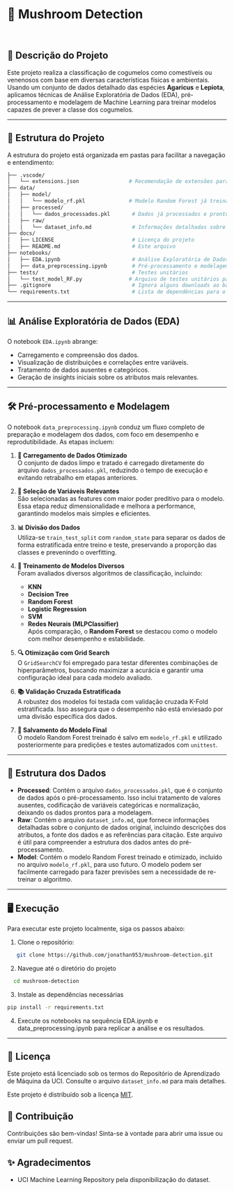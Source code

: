 # 🍄 Mushroom Detection

&nbsp;

## 📄 Descrição do Projeto
Este projeto realiza a classificação de cogumelos como comestíveis ou venenosos com base em diversas características físicas e ambientais. Usando um conjunto de dados detalhado das espécies **Agaricus** e **Lepiota**, aplicamos técnicas de Análise Exploratória de Dados (EDA), pré-processamento e modelagem de Machine Learning para treinar modelos capazes de prever a classe dos cogumelos.

---
  
## 📂 Estrutura do Projeto
A estrutura do projeto está organizada em pastas para facilitar a navegação e entendimento:

```bash
├── .vscode/
│   └── extensions.json                # Recomendação de extensões para o projeto
├── data/
│   ├── model/
│   │   └── modelo_rf.pkl              # Modelo Random Forest já treinado
│   ├── processed/
│   │   └── dados_processados.pkl       # Dados já processados e prontos para modelagem
│   ├── raw/
│   │   └── dataset_info.md             # Informações detalhadas sobre o conjunto de dados
├── docs/
│   ├── LICENSE                         # Licença do projeto
│   ├── README.md                       # Este arquivo
├── notebooks/
│   ├── EDA.ipynb                       # Análise Exploratória de Dados e tratamento inicial
│   ├── data_preprocessing.ipynb        # Pré-processamento e modelagem dos dados
├── tests/                              # Testes unitários
│   └── test_model_RF.py               # Arquivo de testes unitários para validação do código
├── .gitignore                          # Ignora alguns downloads ao baixar o projeto
└── requirements.txt                    # Lista de dependências para o projeto de Detecção de Cogumelos
```

---

## 📊 Análise Exploratória de Dados (EDA)
O notebook `EDA.ipynb` abrange:

- Carregamento e compreensão dos dados.
- Visualização de distribuições e correlações entre variáveis.
- Tratamento de dados ausentes e categóricos.
- Geração de insights iniciais sobre os atributos mais relevantes.

---

## 🛠️ Pré-processamento e Modelagem

O notebook `data_preprocessing.ipynb` conduz um fluxo completo de preparação e modelagem dos dados, com foco em desempenho e reprodutibilidade. As etapas incluem:

1. **🔄 Carregamento de Dados Otimizado**  
   O conjunto de dados limpo e tratado é carregado diretamente do arquivo `dados_processados.pkl`, reduzindo o tempo de execução e evitando retrabalho em etapas anteriores.

2. **🎯 Seleção de Variáveis Relevantes**  
   São selecionadas as features com maior poder preditivo para o modelo. Essa etapa reduz dimensionalidade e melhora a performance, garantindo modelos mais simples e eficientes.

3. **📊 Divisão dos Dados**  
   Utiliza-se `train_test_split` com `random_state` para separar os dados de forma estratificada entre treino e teste, preservando a proporção das classes e prevenindo o overfitting.

4. **🤖 Treinamento de Modelos Diversos**  
   Foram avaliados diversos algoritmos de classificação, incluindo:
   - **KNN**
   - **Decision Tree**
   - **Random Forest**
   - **Logistic Regression**
   - **SVM**
   - **Redes Neurais (MLPClassifier)**  
   Após comparação, o **Random Forest** se destacou como o modelo com melhor desempenho e estabilidade.

5. **🔍 Otimização com Grid Search**  
   O `GridSearchCV` foi empregado para testar diferentes combinações de hiperparâmetros, buscando maximizar a acurácia e garantir uma configuração ideal para cada modelo avaliado.

6. **📚 Validação Cruzada Estratificada**  
   A robustez dos modelos foi testada com validação cruzada K-Fold estratificada. Isso assegura que o desempenho não está enviesado por uma divisão específica dos dados.

7. **💾 Salvamento do Modelo Final**  
   O modelo Random Forest treinado é salvo em `modelo_rf.pkl` e utilizado posteriormente para predições e testes automatizados com `unittest`.

---

## 📁 Estrutura dos Dados

- **Processed**: Contém o arquivo `dados_processados.pkl`, que é o conjunto de dados após o pré-processamento. Isso inclui tratamento de valores ausentes, codificação de variáveis categóricas e normalização, deixando os dados prontos para a modelagem.
- **Raw**: Contém o arquivo `dataset_info.md`, que fornece informações detalhadas sobre o conjunto de dados original, incluindo descrições dos atributos, a fonte dos dados e as referências para citação. Este arquivo é útil para compreender a estrutura dos dados antes do pré-processamento.
- **Model**: Contém o modelo Random Forest treinado e otimizado, incluído no arquivo `modelo_rf.pkl`,  para uso futuro. O modelo podem ser facilmente carregado para fazer previsões sem a necessidade de re-treinar o algoritmo.

---

## 🖥️ Execução
Para executar este projeto localmente, siga os passos abaixo:

1. Clone o repositório:
```bash
   git clone https://github.com/jonathan953/mushroom-detection.git
```

2. Navegue até o diretório do projeto
```bash
  cd mushroom-detection
```

3. Instale as dependências necessárias
```bash
pip install -r requirements.txt
```
4. Execute os notebooks na sequência EDA.ipynb e data_preprocessing.ipynb para replicar a análise e os resultados.

---

## 📝 Licença
Este projeto está licenciado sob os termos do Repositório de Aprendizado de Máquina da UCI. Consulte o arquivo `dataset_info.md` para mais detalhes.

Este projeto é distribuído sob a licença [MIT](LICENSE).


## 🤝 Contribuição
Contribuições são bem-vindas! Sinta-se à vontade para abrir uma issue ou enviar um pull request.


## ✨ Agradecimentos
- UCI Machine Learning Repository pela disponibilização do dataset.
